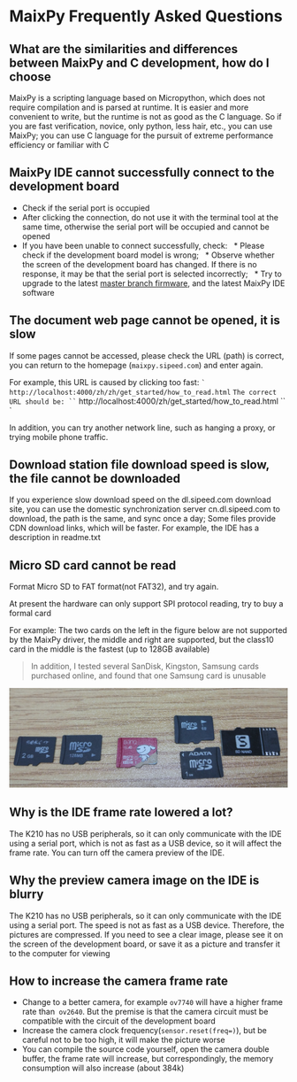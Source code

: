 MaixPy Frequently Asked Questions
=====

## What are the similarities and differences between MaixPy and C development, how do I choose

MaixPy is a scripting language based on Micropython, which does not require compilation and is parsed at runtime. It is easier and more convenient to write, but the runtime is not as good as the C language.
So if you are fast verification, novice, only python, less hair, etc., you can use MaixPy; you can use C language for the pursuit of extreme performance efficiency or familiar with C

## MaixPy IDE cannot successfully connect to the development board

* Check if the serial port is occupied
* After clicking the connection, do not use it with the terminal tool at the same time, otherwise the serial port will be occupied and cannot be opened
* If you have been unable to connect successfully, check:
  * Please check if the development board model is wrong;
  * Observe whether the screen of the development board has changed. If there is no response, it may be that the serial port is selected incorrectly;
  * Try to upgrade to the latest [master branch firmware](http://cn.dl.sipeed.com/MAIX/MaixPy/release/master), and the latest MaixPy IDE software


## The document web page cannot be opened, it is slow

If some pages cannot be accessed, please check the URL (path) is correct, you can return to the homepage (`maixpy.sipeed.com`) and enter again.

For example, this URL is caused by clicking too fast:
`` `
http://localhost:4000/zh/zh/get_started/how_to_read.html
`` `
The correct URL should be:
`` `
http://localhost:4000/zh/get_started/how_to_read.html
`` `

In addition, you can try another network line, such as hanging a proxy, or trying mobile phone traffic.

## Download station file download speed is slow, the file cannot be downloaded

If you experience slow download speed on the dl.sipeed.com download site, you can use the domestic synchronization server cn.dl.sipeed.com to download, the path is the same, and sync once a day;
Some files provide CDN download links, which will be faster. For example, the IDE has a description in readme.txt

## Micro SD card cannot be read

Format Micro SD to FAT format(not FAT32), and try again.

At present the hardware can only support SPI protocol reading, try to buy a formal card

For example: The two cards on the left in the figure below are not supported by the MaixPy driver, the middle and right are supported, but the class10 card in the middle is the fastest (up to 128GB available)
> In addition, I tested several SanDisk, Kingston, Samsung cards purchased online, and found that one Samsung card is unusable

![](../../assets/TF.png)

## Why is the IDE frame rate lowered a lot?

The K210 has no USB peripherals, so it can only communicate with the IDE using a serial port, which is not as fast as a USB device, so it will affect the frame rate. You can turn off the camera preview of the IDE.

## Why the preview camera image on the IDE is blurry

The K210 has no USB peripherals, so it can only communicate with the IDE using a serial port. The speed is not as fast as a USB device. Therefore, the pictures are compressed. If you need to see a clear image, please see it on the screen of the development board, or save it as a picture and transfer it to the computer for viewing

## How to increase the camera frame rate

* Change to a better camera, for example `ov7740` will have a higher frame rate than` ov2640`. But the premise is that the camera circuit must be compatible with the circuit of the development board
* Increase the camera clock frequency(`sensor.reset(freq=)`), but be careful not to be too high, it will make the picture worse
* You can compile the source code yourself, open the camera double buffer, the frame rate will increase, but correspondingly, the memory consumption will also increase (about 384k)


